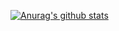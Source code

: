 [![Anurag's github stats](https://github-readme-stats.vercel.app/api?username=Sethhhhhhh)](https://github.com/anuraghazra/github-readme-stats)
